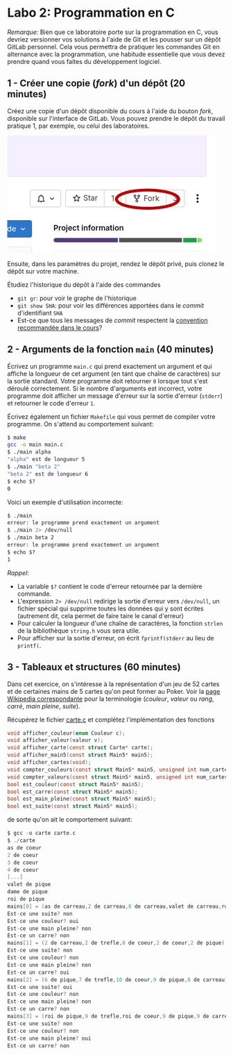 # Labo 2: Programmation en C

*Remarque*: Bien que ce laboratoire porte sur la programmation en C, vous
devriez versionner vos solutions à l'aide de Git et les pousser sur un dépôt
GitLab personnel. Cela vous permettra de pratiquer les commandes Git en
alternance avec la programmation, une habitude essentielle que vous devez
prendre quand vous faites du développement logiciel.

## 1 - Créer une copie (*fork*) d'un dépôt (20 minutes)

Créez une copie d'un dépôt disponible du cours à l'aide du bouton *fork*,
disponible sur l'interface de GitLab. Vous pouvez prendre le dépôt du travail
pratique 1, par exemple, ou celui des laboratoires.

![Le bouton fork de l'interface de GitLab](fork.png)

Ensuite, dans les paramètres du projet, rendez le dépôt privé, puis clonez le
dépôt sur votre machine.

Étudiez l'historique du dépôt à l'aide des commandes

* `git gr`: pour voir le graphe de l'historique
* `git show SHA`: pour voir les différences apportées dans le *commit*
  d'identifiant `SHA`
* Est-ce que tous les messages de *commit* respectent la [convention
  recommandée dans le cours](https://chris.beams.io/posts/git-commit/)?

## 2 - Arguments de la fonction `main` (40 minutes)

Écrivez un programme `main.c` qui prend exactement un argument et qui affiche
la longueur de cet argument (en tant que chaîne de caractères) sur la sortie
standard. Votre programme doit retourner `0` lorsque tout s'est déroulé
correctement. Si le nombre d'arguments est incorrect, votre programme doit
afficher un message d'erreur sur la sortie d'erreur (`stderr`) et retourner le
code d'erreur `1`.

Écrivez également un fichier `Makefile` qui vous permet de compiler votre
programme. On s'attend au comportement suivant:

```sh
$ make
gcc -o main main.c
$ ./main alpha
"alpha" est de longueur 5
$ ./main "beta 2"
"beta 2" est de longueur 6
$ echo $?
0
```

Voici un exemple d'utilisation incorrecte:

```sh
$ ./main
erreur: le programme prend exactement un argument
$ ./main 2> /dev/null
$ ./main beta 2
erreur: le programme prend exactement un argument
$ echo $?
1
```

*Rappel*:

* La variable `$?` contient le code d'erreur retournée par la dernière
  commande.
* L'expression `2> /dev/null` redirige la sortie d'erreur vers `/dev/null`, un
  fichier spécial qui supprime toutes les données qui y sont écrites (autrement
  dit, cela permet de faire taire le canal d'erreur)
* Pour calculer la longueur d'une chaîne de caractères, la fonction `strlen` de
  la bibliothèque `string.h` vous sera utile.
* Pour afficher sur la sortie d'erreur, on écrit `fprintf(stderr` au lieu de
  `printf(`.

## 3 - Tableaux et structures (60 minutes)

Dans cet exercice, on s'intéresse à la représentation d'un jeu de 52 cartes et
de certaines mains de 5 cartes qu'on peut former au Poker. Voir la [page
Wikipedia correspondante](https://fr.wikipedia.org/wiki/Main_au_poker) pour la
terminologie (*couleur*, *valeur* ou *rang*, *carré*, *main pleine*, *suite*).

Récupérez le fichier [carte.c](carte.c) et complétez l'implémentation des
fonctions

```c
void afficher_couleur(enum Couleur c);
void afficher_valeur(valeur v);
void afficher_carte(const struct Carte* carte);
void afficher_main5(const struct Main5* main5);
void afficher_cartes(void);
void compter_couleurs(const struct Main5* main5, unsigned int num_cartes[]);
void compter_valeurs(const struct Main5* main5, unsigned int num_cartes[]);
bool est_couleur(const struct Main5* main5);
bool est_carre(const struct Main5* main5);
bool est_main_pleine(const struct Main5* main5);
bool est_suite(const struct Main5* main5);
```

de sorte qu'on ait le comportement suivant:

```c
$ gcc -o carte carte.c
$ ./carte
as de coeur
2 de coeur
3 de coeur
4 de coeur
[...]
valet de pique
dame de pique
roi de pique
mains[0] = (as de carreau,2 de carreau,8 de carreau,valet de carreau,roi de carreau)
Est-ce une suite? non
Est-ce une couleur? oui
Est-ce une main pleine? non
Est-ce un carre? non
mains[1] = (2 de carreau,2 de trefle,8 de coeur,2 de coeur,2 de pique)
Est-ce une suite? non
Est-ce une couleur? non
Est-ce une main pleine? non
Est-ce un carre? oui
mains[2] = (6 de pique,7 de trefle,10 de coeur,9 de pique,8 de carreau)
Est-ce une suite? oui
Est-ce une couleur? non
Est-ce une main pleine? non
Est-ce un carre? non
mains[3] = (roi de pique,9 de trefle,roi de coeur,9 de pique,9 de carreau)
Est-ce une suite? non
Est-ce une couleur? non
Est-ce une main pleine? oui
Est-ce un carre? non
```
